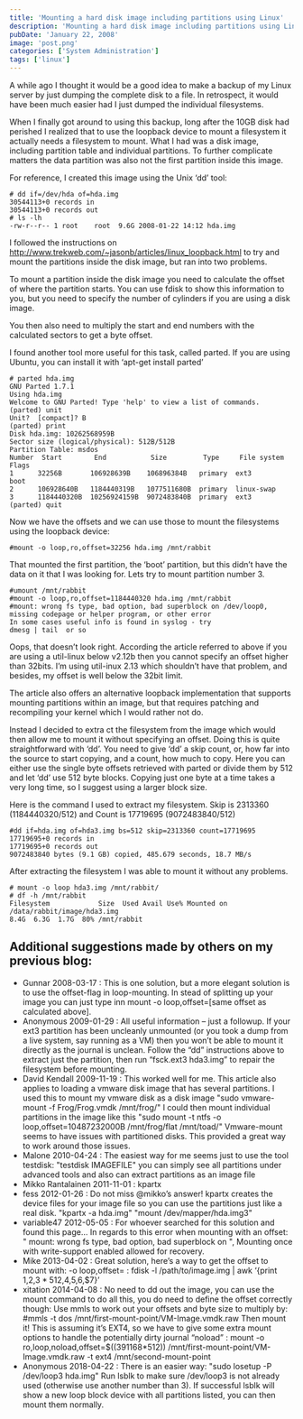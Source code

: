 ```yaml
---
title: 'Mounting a hard disk image including partitions using Linux'
description: 'Mounting a hard disk image including partitions using Linux'
pubDate: 'January 22, 2008'
image: 'post.png'
categories: ['System Administration']
tags: ['linux']
---
```

A while ago I thought it would be a good idea to make a backup of my Linux server by just dumping the complete disk to a file. In retrospect, it would have been much easier had I just dumped the individual filesystems.

When I finally got around to using this backup, long after the 10GB disk had perished I realized that to use the loopback device to mount a filesystem it actually needs a filesystem to mount. What I had was a disk image, including partition table and individual partitions. To further complicate matters the data partition was also not the first partition inside this image.

For reference, I created this image using the Unix ‘dd’ tool:

``` shell
# dd if=/dev/hda of=hda.img
30544113+0 records in
30544113+0 records out
# ls -lh
-rw-r--r-- 1 root    root  9.6G 2008-01-22 14:12 hda.img
```

I followed the instructions on http://www.trekweb.com/~jasonb/articles/linux_loopback.html to try and mount the partitions inside the disk image, but ran into two problems.

To mount a partition inside the disk image you need to calculate the offset of where the partition starts. You can use fdisk to show this information to you, but you need to specify the number of cylinders if you are using a disk image.

You then also need to multiply the start and end numbers with the calculated sectors to get a byte offset.

I found another tool more useful for this task, called parted. If you are using Ubuntu, you can install it with ‘apt-get install parted’

``` shell
# parted hda.img
GNU Parted 1.7.1
Using hda.img
Welcome to GNU Parted! Type 'help' to view a list of commands.
(parted) unit
Unit?  [compact]? B
(parted) print
Disk hda.img: 10262568959B
Sector size (logical/physical): 512B/512B
Partition Table: msdos
Number  Start        End           Size         Type     File system  Flags
1      32256B       106928639B    106896384B   primary  ext3         boot
2      106928640B   1184440319B   1077511680B  primary  linux-swap
3      1184440320B  10256924159B  9072483840B  primary  ext3
(parted) quit
```

Now we have the offsets and we can use those to mount the filesystems using the loopback device:

``` shell
#mount -o loop,ro,offset=32256 hda.img /mnt/rabbit
```

That mounted the first partition, the ‘boot’ partition, but this didn’t have the data on it that I was looking for. Lets try to mount partition number 3.

``` shell
#umount /mnt/rabbit
#mount -o loop,ro,offset=1184440320 hda.img /mnt/rabbit
#mount: wrong fs type, bad option, bad superblock on /dev/loop0,
missing codepage or helper program, or other error
In some cases useful info is found in syslog - try
dmesg | tail  or so
```

Oops, that doesn’t look right. According the article referred to above if you are using a util-linux below v2.12b then you cannot specify an offset higher than 32bits. I’m using util-inux 2.13 which shouldn’t have that problem, and besides, my offset is well below the 32bit limit.

The article also offers an alternative loopback implementation that supports mounting partitions within an image, but that requires patching and recompiling your kernel which I would rather not do.

Instead I decided to extra ct the filesystem from the image which would then allow me to mount it without specifying an offset.
Doing this is quite straightforward with ‘dd’. You need to give ‘dd’ a skip count, or, how far into the source to start copying, and a count, how much to copy.
Here you can either use the single byte offsets retrieved with parted or divide them by 512 and let ‘dd’ use 512 byte blocks. Copying just one byte at a time takes a very long time, so I suggest using a larger block size.

Here is the command I used to extract my filesystem. Skip is 2313360 (1184440320/512) and Count is 17719695 (9072483840/512)

``` shell
#dd if=hda.img of=hda3.img bs=512 skip=2313360 count=17719695
17719695+0 records in
17719695+0 records out
9072483840 bytes (9.1 GB) copied, 485.679 seconds, 18.7 MB/s
```

After extracting the filesystem I was able to mount it without any problems.

``` shell
# mount -o loop hda3.img /mnt/rabbit/
# df -h /mnt/rabbit
Filesystem            Size  Used Avail Use% Mounted on
/data/rabbit/image/hda3.img
8.4G  6.3G  1.7G  80% /mnt/rabbit
```

## Additional suggestions made by others on my previous blog:

- Gunnar 2008-03-17 : This is one solution, but a more elegant solution is to use the offset-flag in loop-mounting. In stead of splitting up your image you can just type inn mount -o loop,offset=[same offset as calculated above].
- Anonymous 2009-01-29 : All useful information – just a followup. If your ext3 partition has been uncleanly unmounted (or you took a dump from a live system, say running as a VM) then you won’t be able to mount it directly as the journal is unclean. Follow the “dd” instructions above to extract just the partition, then run “fsck.ext3 hda3.img” to repair the filesystem before mounting.
- David Kendall 2009-11-19 : This worked well for me. This article also applies to loading a vmware disk image that has several partitions. I used this to mount my vmware disk as a disk image "sudo vmware-mount -f Frog/Frog.vmdk /mnt/frog/" I could then mount individual partitions in the image like this "sudo mount -t ntfs -o loop,offset=10487232000B /mnt/frog/flat /mnt/toad/" Vmware-mount seems to have issues with partitioned disks. This provided a great way to work around those issues.
- Malone 2010-04-24 : The easiest way for me seems just to use the tool testdisk: "testdisk IMAGEFILE" you can simply see all partitions under advanced tools and also can extract partitions as an image file
- Mikko Rantalainen 2011-11-01 : kpartx
- fess 2012-01-26 : Do not miss @mikko’s answer! kpartx creates the device files for your image file so you can use the partitions just like a real disk. "kpartx -a hda.img" "mount /dev/mapper/hda.img3"
- variable47 2012-05-05 : For whoever searched for this solution and found this page… In regards to this error when mounting with an offset: " mount: wrong fs type, bad option, bad superblock on ", Mounting once with write-support enabled allowed for recovery.
- Mike 2013-04-02 : Great solution, here’s a way to get the offset to mount with: -o loop,offset= : fdisk -l /path/to/image.img | awk ‘{print $1,$2,$3 * 512,$4,$5,$6,$7}’
- xitation 2014-04-08 : No need to dd out the image, you can use the mount command to do all this, you do need to define the offset correctly though: Use mmls to work out your offsets and byte size to multiply by: #mmls -t dos /mnt/first-mount-point/VM-Image.vmdk.raw Then mount it! This is assuming it’s EXT4, so we have to give some extra mount options to handle the potentially dirty journal “noload” : mount -o ro,loop,noload,offset=$((391168*512)) /mnt/first-mount-point/VM-Image.vmdk.raw -t ext4 /mnt/second-mount-point
- Anonymous 2018-04-22 : There is an easier way: "sudo losetup -P /dev/loop3 hda.img" Run lsblk to make sure /dev/loop3 is not already used (otherwise use another number than 3). If successful lsblk will show a new loop block device with all partitions listed, you can then mount them normally.
